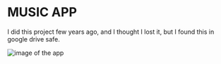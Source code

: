 # MUSIC APP

I did this project few years ago, and I thought I lost it, but I found this in google drive safe.

![image of the app](https://i.imgur.com/sEyWSl0.jpg)

